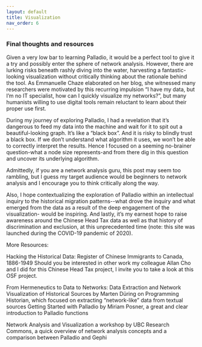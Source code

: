 ```yaml
---
layout: default
title: Visualization
nav_order: 6
---
```


### Final thoughts and resources 
 
Given a very low bar to learning Palladio, it would be a perfect tool to give it a try and possibly enter the sphere of network analysis. However, there are lurking risks beneath rashly diving into the water, harvesting a fantastic-looking visualization without critically thinking about the rationale behind the tool. As Emmanuelle Chaze elaborated on her blog, she witnessed many researchers were motivated by this recurring impulsion “I have my data, but I’m no IT specialist, how can I quickly visualize my networks?”, but many humanists willing to use digital tools remain reluctant to learn about their proper use first.
 
During my journey of exploring Palladio, I had a revelation that it’s dangerous to feed my data into the machine and wait for it to spit out a beautiful-looking graph. It’s like a “black box”. And it is risky to blindly trust a black box. If we don’t understand what algorithm it uses, we won’t be able to correctly interpret the results. Hence I focused on a seeming no-brainer question-what a node size represents-and from there dig in this question and uncover its underlying algorithm.
 
Admittedly, if you are a network analysis guru, this post may seem too rambling, but I guess my target audience would be beginners to network analysis and I encourage you to think critically along the way.  
 
Also, I hope contextualizing the exploration of Palladio within an intellectual inquiry to the historical migration patterns--what drove the inquiry and what emerged from the data as a result of the deep engagement of the visualization- would be inspiring.  And lastly, it’s my earnest hope to raise awareness around the Chinese Head Tax data as well as that history of discrimination and exclusion, at this unprecedented time (note: this site was launched during the COVID-19 pandemic of 2020). 
 

More Resources: 

Hacking the Historical Data: Register of Chinese Immigrants to Canada, 1886-1949
Should you be interested in other work my colleague Allan Cho and I did for this Chinese Head Tax project, I invite you to take a look at this OSF project.

From Hermeneutics to Data to Networks: Data Extraction and Network Visualization of Historical Sources by Marten Düring on Programming Historian, which focused on extracting “network-like” data from textual sources 
 Getting Started with Palladio by Miriam Posner, a great and clear introduction to Palladio functions 
 
Network Analysis and Visualization a workshop by UBC Research Commons, a quick overview of network analysis concepts and a comparison between Palladio and Gephi
